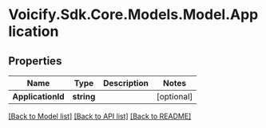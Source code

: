 # Voicify.Sdk.Core.Models.Model.Application
## Properties

Name | Type | Description | Notes
------------ | ------------- | ------------- | -------------
**ApplicationId** | **string** |  | [optional] 

[[Back to Model list]](../README.md#documentation-for-models) [[Back to API list]](../README.md#documentation-for-api-endpoints) [[Back to README]](../README.md)

